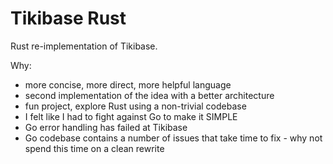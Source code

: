 # Tikibase Rust

Rust re-implementation of Tikibase.

Why:

- more concise, more direct, more helpful language
- second implementation of the idea with a better architecture
- fun project, explore Rust using a non-trivial codebase
- I felt like I had to fight against Go to make it SIMPLE
- Go error handling has failed at Tikibase
- Go codebase contains a number of issues that take time to fix - why not spend
  this time on a clean rewrite
